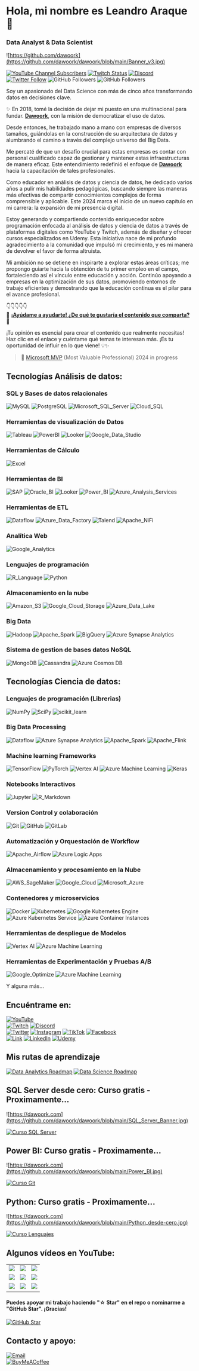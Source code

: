 # Hola, mi nombre es Leandro Araque 👋
### Data Analyst & Data Scientist

![https://github.com/dawoork](https://github.com/dawoork/dawoork/blob/main/Banner_v3.jpg)

[![YouTube Channel Subscribers](https://img.shields.io/youtube/channel/subscribers/UC19UkylFnVp-B3fUvpBTCGA?style=social)](https://www.youtube.com/@dawoork?sub_confirmation=1)
[![Twitch Status](https://img.shields.io/twitch/status/dawoork?style=social)](https://www.twitch.tv/dawoork)
[![Discord](https://img.shields.io/discord/1175063228993253456?style=social&label=Discord&logo=discord)](https://discord.gg/TNNA4CbnaQ)
[![Twitter Follow](https://img.shields.io/twitter/follow/lean_dawoork?style=social)](https://twitter.com/lean_dawoork)
![GitHub Followers](https://img.shields.io/github/followers/dawoork?style=social)
![GitHub Followers](https://img.shields.io/github/stars/dawoork?style=social)

Soy un apasionado del Data Science con más de cinco años transformando datos en decisiones clave.

✨ En 2018, tomé la decisión de dejar mi puesto en una multinacional para fundar. [**Dawoork**](https://dawoork.com),  con la misión de democratizar el uso de datos.

Desde entonces, he trabajado mano a mano con empresas de diversos tamaños, guiándolas en la construcción de su arquitectura de datos y alumbrando el camino a través del complejo universo del Big Data.

Me percaté de que un desafío crucial para estas empresas es contar con personal cualificado capaz de gestionar y mantener estas infraestructuras de manera eficaz. Este entendimiento redefinió el enfoque de [**Dawoork**](https://dawoork.com) hacia la capacitación de tales profesionales.

Como educador en análisis de datos y ciencia de datos, he dedicado varios años a pulir mis habilidades pedagógicas, buscando siempre las maneras más efectivas de compartir conocimientos complejos de forma comprensible y aplicable. Este 2024 marca el inicio de un nuevo capítulo en mi carrera: la expansión de mi presencia digital.

Estoy generando y compartiendo contenido enriquecedor sobre programación enfocada al análisis de datos y ciencia de datos a través de plataformas digitales como YouTube y Twitch, además de diseñar y ofrecer cursos especializados en Udemy. Esta iniciativa nace de mi profundo agradecimiento a la comunidad que impulsó mi crecimiento, y es mi manera de devolver el favor de forma altruista.

Mi ambición no se detiene en inspirarte a explorar estas áreas críticas; me propongo guiarte hacia la obtención de tu primer empleo en el campo, fortaleciendo así el vínculo entre educación y acción. Continúo apoyando a empresas en la optimización de sus datos, promoviendo entornos de trabajo eficientes y demostrando que la educación continua es el pilar para el avance profesional.


👇👇👇👇👇</br>
🚀 **[¡Ayúdame a ayudarte! ¿De qué te gustaría el contenido que comparta?](https://forms.office.com/r/DzH2CTBXAH?origin=lprLink)** 🌟



¡Tu opinión es esencial para crear el contenido que realmente necesitas! Haz clic en el enlace y cuéntame qué temas te interesan más. ¡Es tu oportunidad de influir en lo que viene! 💡✨


> 👥 [Microsoft MVP](https://mvp.microsoft.com/es-ES/) (Most Valuable Professional) 2024 in progress

## Tecnologías Análisis de datos:
### SQL y Bases de datos relacionales 
![MySQL](https://img.shields.io/badge/MySQL-4479A1?style=for-the-badge&logo=mysql&logoColor=white)
![PostgreSQL](https://img.shields.io/badge/PostgreSQL-336791?style=for-the-badge&logo=postgresql&logoColor=white)
![Microsoft_SQL_Server](https://img.shields.io/badge/SQL_Server-CC2927?style=for-the-badge&logo=microsoft-sql-server&logoColor=white)
![Cloud_SQL](https://img.shields.io/badge/Cloud_SQL-4285F4?style=for-the-badge&logo=google-cloud&logoColor=white)


### Herramientas de visualización de Datos
![Tableau](https://img.shields.io/badge/Tableau-E97627?style=for-the-badge&logo=tableau&logoColor=white)
![PowerBI](https://img.shields.io/badge/Power_BI-F2C811?style=for-the-badge&logo=power-bi&logoColor=white)
![Looker](https://img.shields.io/badge/Looker-4285F4?style=for-the-badge&logo=google-cloud&logoColor=white)
![Google_Data_Studio](https://img.shields.io/badge/Data_Studio-4285F4?style=for-the-badge&logo=google&logoColor=white)

### Herramientas de Cálculo
![Excel](https://img.shields.io/badge/Excel-217346?style=for-the-badge&logo=microsoft-excel&logoColor=white)


### Herramientas de BI
![SAP](https://img.shields.io/badge/SAP_Business_Objects-0FAAFF?style=for-the-badge&logo=sap&logoColor=white)
![Oracle_BI](https://img.shields.io/badge/Oracle_BI-F80000?style=for-the-badge&logo=oracle&logoColor=white)
![Looker](https://img.shields.io/badge/Looker-4285F4?style=for-the-badge&logo=google-cloud&logoColor=white)
![Power_BI](https://img.shields.io/badge/Power_BI-F2C811?style=for-the-badge&logo=power-bi&logoColor=black)
![Azure_Analysis_Services](https://img.shields.io/badge/Azure_Analysis_Services-0078D4?style=for-the-badge&logo=microsoft-azure&logoColor=white)

### Herramientas de ETL
![Dataflow](https://img.shields.io/badge/Dataflow-4285F4?style=for-the-badge&logo=google-cloud&logoColor=white)
![Azure_Data_Factory](https://img.shields.io/badge/Data_Factory-0078D4?style=for-the-badge&logo=microsoft-azure&logoColor=white)
![Talend](https://img.shields.io/badge/Talend-1675BC?style=for-the-badge&logo=talend&logoColor=white)
![Apache_NiFi](https://img.shields.io/badge/Apache_NiFi-017CEE?style=for-the-badge&logo=apachenifi&logoColor=white)

### Analítica Web
![Google_Analytics](https://img.shields.io/badge/Google_Analytics-E37400?style=for-the-badge&logo=google-analytics&logoColor=white)


### Lenguajes de programación
![R_Language](https://img.shields.io/badge/R-276DC3?style=for-the-badge&logo=r&logoColor=white)
![Python](https://img.shields.io/badge/Python-3776AB?style=for-the-badge&logo=python&logoColor=white)


### Almacenamiento en la nube
![Amazon_S3](https://img.shields.io/badge/Amazon_S3-569A31?style=for-the-badge&logo=amazons3&logoColor=white)
![Google_Cloud_Storage](https://img.shields.io/badge/Google_Cloud-4285F4?style=for-the-badge&logo=google-cloud&logoColor=white)
![Azure_Data_Lake](https://img.shields.io/badge/Azure_Data_Lake-0078D4?style=for-the-badge&logo=microsoft-azure&logoColor=white)


### Big Data
![Hadoop](https://img.shields.io/badge/Hadoop-66CCFF?style=for-the-badge&logo=apache-hadoop&logoColor=white)
![Apache_Spark](https://img.shields.io/badge/Apache_Spark-E25A1C?style=for-the-badge&logo=apache-spark&logoColor=white)
![BigQuery](https://img.shields.io/badge/BigQuery-4285F4?style=for-the-badge&logo=google-cloud&logoColor=white)
![Azure Synapse Analytics](https://img.shields.io/badge/Azure_Synapse_Analytics-0078D4?style=for-the-badge&logo=microsoft-azure&logoColor=white)

### Sistema de gestion de bases datos NoSQL
![MongoDB](https://img.shields.io/badge/MongoDB-47A248?style=for-the-badge&logo=mongodb&logoColor=white)
![Cassandra](https://img.shields.io/badge/Cassandra-1287B1?style=for-the-badge&logo=apache-cassandra&logoColor=white)
![Azure Cosmos DB](https://img.shields.io/badge/Azure_Cosmos_DB-0078D4?style=for-the-badge&logo=microsoft-azure&logoColor=white)

## Tecnologías Ciencia de datos:

### Lenguajes de programación (Librerias)
![NumPy](https://img.shields.io/badge/NumPy-013243?style=for-the-badge&logo=numpy&logoColor=white)
![SciPy](https://img.shields.io/badge/SciPy-8CAAE6?style=for-the-badge&logo=scipy&logoColor=white)
![scikit_learn](https://img.shields.io/badge/scikit_learn-F7931E?style=for-the-badge&logo=scikit-learn&logoColor=white)


### Big Data Processing
![Dataflow](https://img.shields.io/badge/Dataflow-4285F4?style=for-the-badge&logo=google-cloud&logoColor=white)
![Azure Synapse Analytics](https://img.shields.io/badge/Azure_Synapse_Analytics-0078D4?style=for-the-badge&logo=microsoft-azure&logoColor=white)
![Apache_Spark](https://img.shields.io/badge/Apache_Spark-E25A1C?style=for-the-badge&logo=apache-spark&logoColor=white)
![Apache_Flink](https://img.shields.io/badge/Apache_Flink-1DA1F2?style=for-the-badge&logo=apache-flink&logoColor=white)

### Machine learning Frameworks
![TensorFlow](https://img.shields.io/badge/TensorFlow-FF6F00?style=for-the-badge&logo=tensorflow&logoColor=white)
![PyTorch](https://img.shields.io/badge/PyTorch-EE4C2C?style=for-the-badge&logo=pytorch&logoColor=white)
![Vertex AI](https://img.shields.io/badge/Vertex_AI-4285F4?style=for-the-badge&logo=google-cloud&logoColor=white)
![Azure Machine Learning](https://img.shields.io/badge/Azure_Machine_Learning-0078D4?style=for-the-badge&logo=microsoft-azure&logoColor=white)
![Keras](https://img.shields.io/badge/Keras-D00000?style=for-the-badge&logo=keras&logoColor=white)

### Notebooks Interactivos
![Jupyter](https://img.shields.io/badge/Jupyter-F37626?style=for-the-badge&logo=jupyter&logoColor=white)
![R_Markdown](https://img.shields.io/badge/R_Markdown-1F425F?style=for-the-badge)


### Version Control y colaboración
![Git](https://img.shields.io/badge/Git-F05032?style=for-the-badge&logo=git&logoColor=white)
![GitHub](https://img.shields.io/badge/GitHub-181717?style=for-the-badge&logo=github&logoColor=white)
![GitLab](https://img.shields.io/badge/GitLab-FC6D26?style=for-the-badge&logo=gitlab&logoColor=white)


### Automatización y Orquestación de Workflow
![Apache_Airflow](https://img.shields.io/badge/Apache_Airflow-017CEE?style=for-the-badge&logo=apache-airflow&logoColor=white)
![Azure Logic Apps](https://img.shields.io/badge/Azure_Logic_Apps-0078D4?style=for-the-badge&logo=microsoft-azure&logoColor=white)


### Almacenamiento y procesamiento en la Nube
![AWS_SageMaker](https://img.shields.io/badge/AWS_SageMaker-FF9900?style=for-the-badge&logo=amazon-aws&logoColor=white)
![Google_Cloud](https://img.shields.io/badge/Google_Cloud-4285F4?style=for-the-badge&logo=google-cloud&logoColor=white)
![Microsoft_Azure](https://img.shields.io/badge/Microsoft_Azure-0089D6?style=for-the-badge&logo=microsoft-azure&logoColor=white)


### Contenedores y microservicios
![Docker](https://img.shields.io/badge/Docker-2496ED?style=for-the-badge&logo=docker&logoColor=white)
![Kubernetes](https://img.shields.io/badge/Kubernetes-326CE5?style=for-the-badge&logo=kubernetes&logoColor=white)
![Google Kubernetes Engine](https://img.shields.io/badge/Google_Kubernetes_Engine-4285F4?style=for-the-badge&logo=google-cloud&logoColor=white)
![Azure Kubernetes Service](https://img.shields.io/badge/Azure_Kubernetes_Service-0078D4?style=for-the-badge&logo=microsoft-azure&logoColor=white)
![Azure Container Instances](https://img.shields.io/badge/Azure_Container_Instances-0078D4?style=for-the-badge&logo=microsoft-azure&logoColor=white)

### Herramientas de despliegue de Modelos
![Vertex AI](https://img.shields.io/badge/Vertex_AI-4285F4?style=for-the-badge&logo=google-cloud&logoColor=white)
![Azure Machine Learning](https://img.shields.io/badge/Azure_Machine_Learning-0078D4?style=for-the-badge&logo=microsoft-azure&logoColor=white)

### Herramientas de Experimentación y Pruebas A/B
![Google_Optimize](https://img.shields.io/badge/Google_Optimize-B366F6?style=for-the-badge)
![Azure Machine Learning](https://img.shields.io/badge/Azure_Machine_Learning-0078D4?style=for-the-badge&logo=microsoft-azure&logoColor=white)

Y alguna más...

## Encuéntrame en:

[![YouTube](https://img.shields.io/badge/YouTube-Dawoork_by_Leandro_Araque-FF0000?style=for-the-badge&logo=youtube&logoColor=white&labelColor=101010)](https://youtube.com/@dawoork)
</br>
[![Twitch](https://img.shields.io/badge/Twitch-Dawoork-9146FF?style=for-the-badge&logo=twitch&logoColor=white&labelColor=101010)](https://twitch.tv/dawoork)
[![Discord](https://img.shields.io/badge/Discord-Dawoork-5865F2?style=for-the-badge&logo=discord&logoColor=white&labelColor=101010)](https://discord.gg/TNNA4CbnaQ)
</br>
[![Twitter](https://img.shields.io/badge/Twitter-@dawoork-1DA1F2?style=for-the-badge&logo=twitter&logoColor=white&labelColor=101010)](https://twitter.com/x)
[![Instagram](https://img.shields.io/badge/Instagram-@dawoork-E4405F?style=for-the-badge&logo=instagram&logoColor=white&labelColor=101010)](https://instagram.com/dawoork)
[![TikTok](https://img.shields.io/badge/TikTok-@dawoork-69C9D0?style=for-the-badge&logo=tiktok&logoColor=white&labelColor=101010)](https://tiktok.com/@dawoork)
[![Facebook](https://img.shields.io/badge/Facebook-@dawoork-1877F2?style=for-the-badge&logo=facebook&logoColor=white&labelColor=101010)](https://facebook.com/dawoork)
</br>
[![Link](https://img.shields.io/badge/Link_Site-dawoor.com-39E09B?style=for-the-badge&logo=Linktree&logoColor=white&labelColor=101010)](https://dawoork.com)
[![LinkedIn](https://img.shields.io/badge/LinkedIn-Leandro_Araque-0077B5?style=for-the-badge&logo=linkedin&logoColor=white&labelColor=101010)](https://www.linkedin.com/in/leandroaraque)
[![Udemy](https://img.shields.io/badge/Udemy-Leandro_Araque-EC5252?style=for-the-badge&logo=udemy&logoColor=white&labelColor=101010)](x)

## Mis rutas de aprendizaje 
[![Data Analytics Roadmap](https://img.shields.io/github/stars/dawoork/Data-Analytics-Roadmap?label=Data%20Analytics%20Roadmap&style=social)](https://github.com/dawoork/Data-Analytics-Roadmap)
[![Data Science Roadmap](https://img.shields.io/github/stars/dawoork/Data-Science-Roadmap?label=Data%20Science%20Roadmap&style=social)](https://github.com/dawoork/Data-Science-Roadmap)


## SQL Server desde cero: Curso gratis - Proximamente...
![https://dawoork.com](https://github.com/dawoork/dawoork/blob/main/SQL_Server_Banner.jpg)

[![Curso SQL Server](https://img.shields.io/github/stars/dawoork/sql-server-hello?label=Curso%20SQL%20Server%20desde%20cero&style=social)](https://github.com/dawoork/sql-server-hello)

## Power BI: Curso gratis - Proximamente...
![https://dawoork.com](https://github.com/dawoork/dawoork/blob/main/Power_BI.jpg)

[![Curso Git](https://img.shields.io/github/stars/dawoork/power-bi-hello?label=Curso%20Power%20BI&style=social)](https://github.com/dawoork/power-bi-hello)

## Python: Curso gratis - Proximamente...
![https://dawoork.com](https://github.com/dawoork/dawoork/blob/main/Python_desde-cero.jpg)

[![Curso Lenguajes](https://img.shields.io/github/stars/mouredev/one-day-one-language?label=Un%20día,%20un%20lenguaje&style=social)](https://github.com/mouredev/one-day-one-language)

## Algunos vídeos en YouTube:

<table style="width:100%">
<tr>
<td>
<a href="https://youtu.be/Kp4Mvapo5kc">
<img src="http://i3.ytimg.com/vi/Kp4Mvapo5kc/maxresdefault.jpg">
</a>
</td>
<td>
<a href="https://youtu.be/-pWSQYpkkjk">
<img src="http://i3.ytimg.com/vi/-pWSQYpkkjk/maxresdefault.jpg">
</a>
</td>
<td>
<a href="https://youtu.be/3GymExBkKjE">
<img src="http://i3.ytimg.com/vi/3GymExBkKjE/maxresdefault.jpg">
</a>
</td>
</tr>
<tr>
<td>
<a href="https://youtu.be/SavaU66KxQY">
<img src="http://i3.ytimg.com/vi/SavaU66KxQY/maxresdefault.jpg">
</a>
</td>
<td>
<a href="https://youtu.be/GoAxsdg0Xbs">
<img src="http://i3.ytimg.com/vi/GoAxsdg0Xbs/maxresdefault.jpg">
</a>
</td>
<td>
<a href="https://youtu.be/pFyAu4R684s">
<img src="http://i3.ytimg.com/vi/pFyAu4R684s/maxresdefault.jpg">
</a>
</td>
</tr>
<tr>
<td>
<a href="https://youtu.be/BQaxPwZWboA">
<img src="http://i3.ytimg.com/vi/BQaxPwZWboA/maxresdefault.jpg">
</a>
</td>
<td>
<a href="https://youtu.be/Wfh0FYR0z6I">
<img src="http://i3.ytimg.com/vi/Wfh0FYR0z6I/maxresdefault.jpg">
</a>
</td>
<td>
<a href="https://youtu.be/ebQphhLpJG0">
<img src="http://i3.ytimg.com/vi/ebQphhLpJG0/maxresdefault.jpg">
</a>
</td>
</tr>
</table>

#### Puedes apoyar mi trabajo haciendo "☆ Star" en el repo o nominarme a "GitHub Star". ¡Gracias!

[![GitHub Star](https://img.shields.io/badge/GitHub-Nominar_a_star-yellow?style=for-the-badge&logo=github&logoColor=white&labelColor=101010)](https://stars.github.com/nominate/)


## Contacto y apoyo:

[![Email](https://img.shields.io/badge/leandro@dawoork-email_personal_-D14836?style=for-the-badge&logo=gmail&logoColor=white&labelColor=101010)](mailto:leandro@dawoork.com)
</br>
[![BuyMeACoffee](https://img.shields.io/badge/Buy_Me_A_Coffee-apoya_mi_trabajo-FFDD00?style=for-the-badge&logo=buy-me-a-coffee&logoColor=white&labelColor=101010)](https://www.buymeacoffee.com/leandroaraque)
